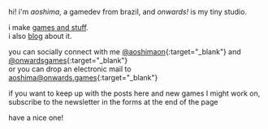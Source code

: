 ---
---

hi! i'm _aoshima_, a gamedev from brazil, and _onwards!_ is my tiny studio.

i make [games and stuff](stuff.html).  
i also [blog](blog.html) about it.

you can socially connect with me [@aoshimaon](https://twitter.com/aoshimaon){:target="_blank"} and [@onwardsgames](https://twitter.com/onwardsgames){:target="_blank"}<br>
or you can drop an electronic mail to [aoshima@onwards.games](mailto:aoshima@onwards.games){:target="_blank"}

if you want to keep up with the posts here and new games I might work on, subscribe to the newsletter in the forms at the end of the page

have a nice one!